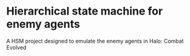 # Hierarchical state machine for enemy agents
 A HSM project designed to emulate the enemy agents in Halo: Combat Evolved
